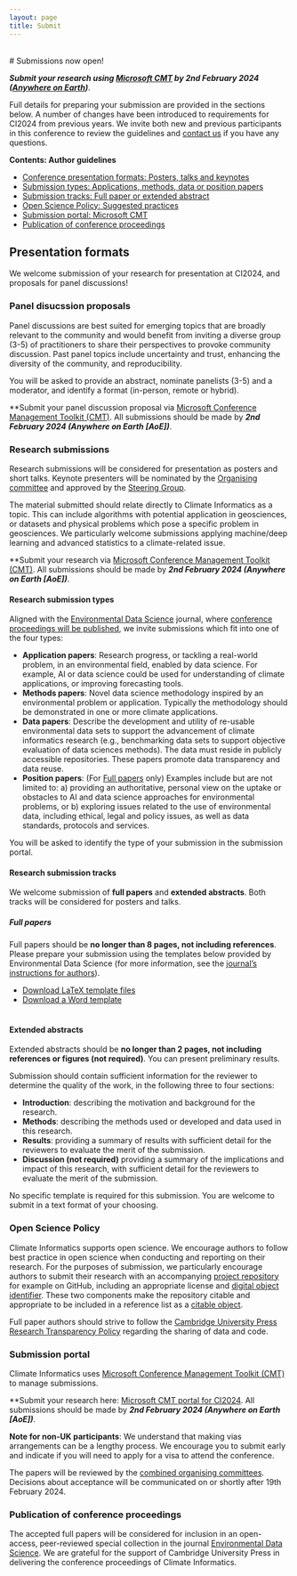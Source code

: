 ```yaml
---
layout: page
title: Submit
---
```


<div id="submission"></div>
<br>
# Submissions now open!

**_Submit your research using [Microsoft CMT](https://cmt3.research.microsoft.com/CI2024) by 2nd February 2024 ([Anywhere on Earth](https://en.wikipedia.org/wiki/Anywhere_on_Earth))_**. 

Full details for preparing your submission are provided in the sections below. 
A number of changes have been introduced to requirements for CI2024 from previous years. 
We invite both new and previous participants in this conference to review the guidelines and [contact us](./contact.md) if you have any questions. 

**Contents: Author guidelines**
- [Conference presentation formats: Posters, talks and keynotes](#presentation-formats)
- [Submission types: Applications, methods, data or position papers](#submission-types)
- [Submission tracks: Full paper or extended abstract](#submission-tracks)
- [Open Science Policy: Suggested practices](#open-science-policy)
- [Submission portal: Microsoft CMT](#submission-portal)
- [Publication of conference proceedings](#publication-of-conference-proceedings)

## Presentation formats

We welcome submission of your research for presentation at CI2024, and proposals for panel discussions! 

### Panel disucssion proposals
Panel discussions are best suited for emerging topics that are broadly relevant to the community and would benefit from inviting a diverse group (3-5) of practitioners to share their perspectives to provoke community discussion. 
Past panel topics include uncertainty and trust, enhancing the diversity of the community, and reproducibility. 

You will be asked to provide an abstract, nominate panelists (3-5) and a moderator, and identify a format (in-person, remote or hybrid).

**Submit your panel discussion proposal via [Microsoft Conference Management Toolkit (CMT)](https://cmt3.research.microsoft.com/CI2024). All submissions should be made by **_2nd February 2024 (Anywhere on Earth [AoE])_**. 


### Research submissions
Research submissions will be considered for presentation as posters and short talks. 
Keynote presenters will be nominated by the [Organising committee](../team#local-organising-committee) and approved by the [Steering Group](../team#steering-group).

The material submitted should relate directly to Climate Informatics as a topic. 
This can include algorithms with potential application in geosciences, or datasets and physical problems which pose a specific problem in geosciences. 
We particularly welcome submissions applying  machine/deep learning and advanced statistics to a climate-related issue.

**Submit your research via [Microsoft Conference Management Toolkit (CMT)](https://cmt3.research.microsoft.com/CI2024). All submissions should be made by **_2nd February 2024 (Anywhere on Earth [AoE])_**. 

#### Research submission types

Aligned with the [Environmental Data Science](https://www.cambridge.org/core/journals/environmental-data-science) journal, where [conference proceedings will be published](#publication-of-conference-proceedings), we invite submissions which fit into one of the four types:

- **Application papers**: Research progress, or tackling a real-world problem, in an environmental field, enabled by data science. 
For example, AI or data science could be used for understanding of climate applications, or improving forecasting tools.
- **Methods papers**: Novel data science methodology inspired by an environmental problem or application. 
Typically the methodology should be demonstrated in one or more climate applications.
- **Data papers**: Describe the development and utility of re-usable environmental data sets to support the advancement of climate informatics research (e.g., benchmarking data sets to support objective evaluation of data sciences methods). 
The data must reside in publicly accessible repositories. These papers promote data transparency and data reuse.
- **Position papers**: (For [Full papers](#full-papers) only) Examples include but are not limited to: a) providing an authoritative, personal view on the uptake or obstacles to AI and data science approaches for environmental problems, or b) exploring issues related to the use of environmental data, including ethical, legal and policy issues, as well as data standards, protocols and services.

You will be asked to identify the type of your submission in the submission portal.

#### Research submission tracks

We welcome submission of **full papers** and **extended abstracts**.
Both tracks will be considered for posters and talks.

##### Full papers

Full papers should be **no longer than 8 pages, not including references**. 
Please prepare your submission using the templates below provided by Environmental Data Science (for more information, see the [journal’s instructions for authors](https://www.cambridge.org/core/journals/environmental-data-science/information/instructions-for-authors)).
- [Download LaTeX template files](https://www.cambridge.org/core/services/aop-file-manager/file/5f84547e1a014c397d6273b7)
- [Download a Word template](https://www.cambridge.org/core/services/aop-file-manager/file/608853cd9a02c82ae9dcbf0d)
<br><br>

#### Extended abstracts

Extended abstracts should be **no longer than 2 pages, not including references or figures (not required)**. You can present preliminary results.

Submission should contain sufficient information for the reviewer to determine the quality of the work, in the following three to four sections: 
- **Introduction**: describing the motivation and background for the research.
- **Methods**: describing the methods used or developed and data used in this research.
- **Results**: providing a summary of results with sufficient detail for the reviewers to evaluate the merit of the submission.
- **Discussion (not required)** providing a summary of the implications and impact of this research, with sufficient detail for the reviewers to evaluate the merit of the submission. 

No specific template is required for this submission. 
You are welcome to submit in a text format of your choosing. 

### Open Science Policy

Climate Informatics supports open science.
We encourage authors to follow best practice in open science when conducting and reporting on their research. 
For the purposes of submission, we particularly encourage authors to submit their research with an accompanying [project repository](https://the-turing-way.netlify.app/project-design/project-repo.html?highlight=license) for example on GitHub, including an appropriate license and [digital object identifier](https://the-turing-way.netlify.app/communication/citable/citable-steps.html?highlight=doi). 
These two components make the repository citable and appropriate to be included in a reference list as a [citable object](https://the-turing-way.netlify.app/communication/citable/citable-cite).

Full paper authors should strive to follow the [Cambridge University Press Research Transparency Policy](https://www.cambridge.org/core/journals/environmental-data-science/information/journal-policies/research-transparency) regarding the sharing of data and code.

### Submission portal

Climate Informatics uses [Microsoft Conference Management Toolkit (CMT)](https://cmt3.research.microsoft.com/About) to manage submissions. 

**Submit your research here: [Microsoft CMT portal for CI2024](https://cmt3.research.microsoft.com/CI2024). All submissions should be made by **_2nd February 2024 (Anywhere on Earth [AoE])_**.

**Note for non-UK participants**: We understand that making vias arrangements can be a lengthy process. 
We encourage you to submit early and indicate if you will need to apply for a visa to attend the conference. 

The papers will be reviewed by the [combined organising committees](./team.md). 
Decisions about acceptance will be communicated on or shortly after 19th February 2024.

### Publication of conference proceedings

The accepted full papers will be considered for inclusion in an open-access, peer-reviewed special collection in the journal [Environmental Data Science](https://www.cambridge.org/core/journals/environmental-data-science). 
We are grateful for the support of Cambridge University Press in delivering the conference proceedings of Climate Informatics.